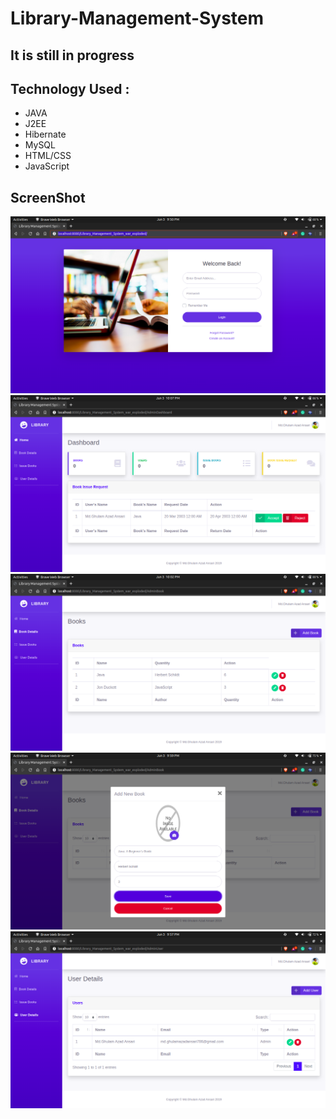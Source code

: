 # Library-Management-System

## It is still in progress

## Technology Used :
- JAVA
- J2EE
- Hibernate
- MySQL
- HTML/CSS
- JavaScript

## ScreenShot
![Login Page](screenshots/login_page.png)
![Dashboard Page](screenshots/Admin_Page.png)
![Book List](screenshots/Book_List.png)
![Add_Book_Page](screenshots/Add_Book.png)
![User_Page](screenshots/user_page.png)

